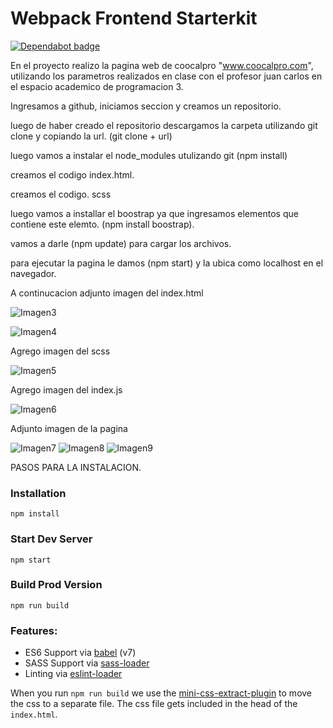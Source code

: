 # Webpack Frontend Starterkit

[![Dependabot badge](https://flat.badgen.net/dependabot/wbkd/webpack-starter?icon=dependabot)](https://dependabot.com/)

En el proyecto realizo la pagina web de coocalpro "www.coocalpro.com", utilizando los parametros realizados en clase con el profesor juan carlos en el espacio academico de programacion 3.

Ingresamos a github, iniciamos seccion y creamos un repositorio.

luego de haber creado el repositorio descargamos la carpeta utilizando git clone y copiando la url. (git clone + url)

luego vamos a instalar el node_modules utulizando git (npm install)

creamos el codigo index.html.

creamos el codigo. scss

luego vamos a installar el boostrap ya que ingresamos elementos que contiene este elemto. (npm install boostrap).

vamos a darle (npm update) para cargar los archivos.

para ejecutar la pagina le damos (npm start) y la ubica como localhost en el navegador.

A continucacion adjunto imagen del index.html

![Imagen3](https://user-images.githubusercontent.com/61298481/81351926-ed56d980-908a-11ea-8706-9a9b96673233.png)

![Imagen4](https://user-images.githubusercontent.com/61298481/81351941-f3e55100-908a-11ea-951c-7121548b2441.png)

Agrego imagen del scss

![Imagen5](https://user-images.githubusercontent.com/61298481/81352104-52123400-908b-11ea-8017-d47e3783e5b8.png)

Agrego imagen del index.js

![Imagen6](https://user-images.githubusercontent.com/61298481/81352207-97cefc80-908b-11ea-8e8b-746197082672.png)




Adjunto imagen de la pagina

![Imagen7](https://user-images.githubusercontent.com/61298481/81353078-c51caa00-908d-11ea-8519-fb2ffb33175e.png)
![Imagen8](https://user-images.githubusercontent.com/61298481/81353088-ca79f480-908d-11ea-8686-40038216cc44.png)
![Imagen9](https://user-images.githubusercontent.com/61298481/81353091-cc43b800-908d-11ea-808c-8893c091491d.png)









PASOS PARA LA INSTALACION.

### Installation

```
npm install
```

### Start Dev Server

```
npm start
```

### Build Prod Version

```
npm run build
```

### Features:

* ES6 Support via [babel](https://babeljs.io/) (v7)
* SASS Support via [sass-loader](https://github.com/jtangelder/sass-loader)
* Linting via [eslint-loader](https://github.com/MoOx/eslint-loader)

When you run `npm run build` we use the [mini-css-extract-plugin](https://github.com/webpack-contrib/mini-css-extract-plugin) to move the css to a separate file. The css file gets included in the head of the `index.html`.
